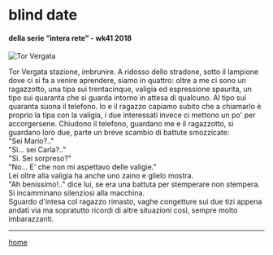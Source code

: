 # blind date  

#### della serie “intera rete” - wk41 2018  
![](https://drive.google.com/uc?id=1YQOGvExggufdW_tyJd1KKwLJKO23atTr "Tor Vergata")   
<!--- /interarete093.png  --->  

Tor Vergata stazione, imbrunire. A ridosso dello stradone, sotto il lampione dove ci si fa a venire aprendere, siamo in quattro: oltre a me ci sono un ragazzotto, una tipa sui trentacinque, valigia ed espressione spaurita, un tipo sui quaranta che si guarda intorno in attesa di qualcuno.
Al tipo sui quaranta suona il telefono. Io e il ragazzo capiamo subito che a chiamarlo è proprio la tipa con la valigia, i due interessati invece ci mettono un po' per accorgersene. Chiudono il telefono, guardano me e il ragazzotto, si guardano loro due, parte un breve scambio di battute smozzicate:  
"Sei Mario?.."  
"Sì... sei Carla?.."  
"Sì. Sei sorpreso?"  
"No... E' che non mi aspettavo delle valigie."    
Lei oltre alla valigia ha anche uno zaino e glielo mostra.  
"Ah benissimo!.."  dice lui, se era una battuta per stemperare non stempera. Si incamminano silenziosi alla macchina.  
Sguardo d'intesa col ragazzo rimasto, vaghe congetture sui due tizi appena andati via ma sopratutto ricordi di altre situazioni così, sempre molto imbarazzanti.  


---  
[home](/interarete.md)
